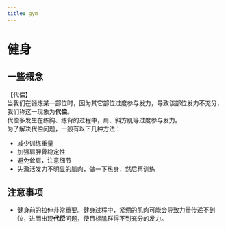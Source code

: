 ```yaml
---
title: gym
---
```


# 健身

## 一些概念

【代偿】  
当我们在锻炼某一部位时，因为其它部位过度参与发力，导致该部位发力不充分，  
我们称这一现象为**代偿**。  
代偿多发生在练胸、练背的过程中，肩、斜方肌等过度参与发力。  
为了解决代偿问题，一般有以下几种方法：
- 减少训练重量
- 加强肩胛骨稳定性
- 避免耸肩，注意细节
- 先激活发力不明显的肌肉，做一下热身，然后再训练

## 注意事项

- 健身前的拉伸非常重要。健身过程中，紧绷的肌肉可能会导致力量传递不到位，进而出现**代偿**问题，使目标肌群得不到充分的发力。






